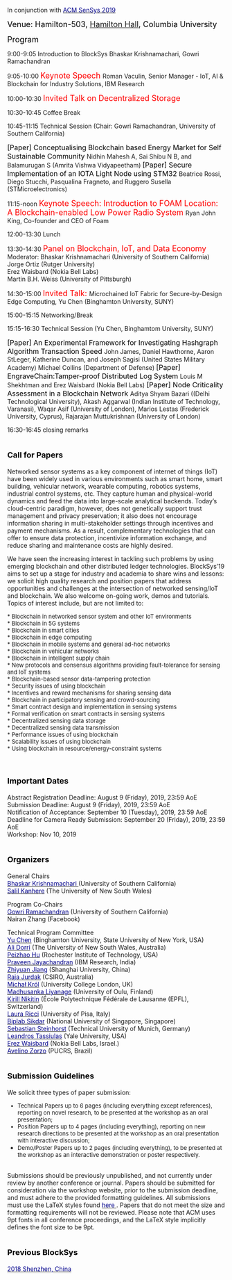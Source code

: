 In conjunction with [<font color="darkblue">ACM SenSys 2019</font>](http://sensys.acm.org/2019/)<br/>

<font color="black" size="4"> Venue: Hamilton-503, <a href="https://www.google.com/maps/place/Hamilton+Hall,+Columbia+University/@40.8067381,-73.9638408,17z/data=!3m1!4b1!4m5!3m4!1s0x89c2f63e70bb34ab:0xd45652ffd4e6c310!8m2!3d40.8067381!4d-73.9616521">Hamilton Hall</a>, Columbia University </font></br>

<font color="black" size="4"> Program </font>

9:00-9:05 Introduction to BlockSys 
Bhaskar Krishnamachari, Gowri Ramachandran<br/>

9:05-10:00 <font color="red" size="4">Keynote Speech </font> 
Roman Vaculin, Senior Manager - IoT, AI & Blockchain for Industry Solutions, IBM Research<br/>

10:00-10:30 <font color="red" size="4"> Invited Talk on Decentralized Storage</font>

10:30-10:45 Coffee Break

10:45-11:15 Technical Session (Chair: Gowri Ramachandran, University of Southern California)

<font color="black" size="3">[Paper] Conceptualising Blockchain based Energy Market for Self Sustainable Community </font>
Nidhin Mahesh A, Sai Shibu N B, and Balamurugan S  (Amrita Vishwa Vidyapeetham)
<font color="black" size="3">[Paper] Secure Implementation of an IOTA Light Node using STM32 </font>
Beatrice Rossi, Diego Stucchi, Pasqualina Fragneto, and Ruggero Susella (STMicroelectronics)

11:15-noon <font color="red" size="4">Keynote Speech: Introduction to FOAM Location: A Blockchain-enabled Low Power Radio System </font> 
Ryan John King, Co-founder and CEO of Foam<br/>

12:00-13:30 Lunch

13:30-14:30 <font color="red" size="4">Panel on Blockchain, IoT, and Data Economy </font> <br/>
Moderator: Bhaskar Krishnamachari (University of Southern California)<br/>
Jorge Ortiz (Rutger University)<br/>
Erez Waisbard (Nokia Bell Labs)<br/>
Martin B.H. Weiss (University of Pittsburgh)<br/>

14:30-15:00 <font color="red" size="4">Invited Talk: </font> 
Microchained IoT Fabric for Secure-by-Design Edge Computing, Yu Chen (Binghamton University, SUNY)<br/>
 
15:00-15:15 Networking/Break

15:15-16:30 Technical Session (Yu Chen, Binghamtom University, SUNY)

<font color="black" size="3">[Paper] 
An Experimental Framework for Investigating Hashgraph Algorithm Transaction Speed </font>
John James, Daniel Hawthorne, Aaron StLeger, Katherine Duncan, and Joseph Sagisi (United States Military Academy) Michael Collins (Department of Defense)
<font color="black" size="3">[Paper] EngraveChain:Tamper-proof Distributed Log System </font>
Louis M Shekhtman and  Erez Waisbard (Nokia Bell Labs)
<font color="black" size="3">[Paper] Node Criticality Assessment in a Blockchain Network </font>
Aditya Shyam Bazari ((Delhi Technological University), Akash Aggarwal (Indian Institute of Technology, Varanasi), Waqar Asif (University of London), Marios Lestas (Frederick University, Cyprus), Rajarajan Muttukrishnan (University of London)


16:30-16:45 closing remarks


# <font color="black" size="4"><b> Call for Papers </b></font>

Networked sensor systems as a key component of internet of things (IoT) have been widely used in various environments such as smart home, smart building, vehicular network, wearable computing, robotics systems, industrial control systems, etc. They capture human and physical-world dynamics and feed the data into large-scale analytical backends. Today’s cloud-centric paradigm, however, does not genetically support trust management and privacy preservation; it also does not encourage information sharing in multi-stakeholder settings through incentives and payment mechanisms. As a result, complementary technologies that can offer to ensure data protection, incentivize information exchange, and reduce sharing and maintenance costs are highly desired.

We have seen the increasing interest in tackling such problems by using emerging blockchain and other distributed ledger technologies. BlockSys’19 aims to set up a stage for industry and academia to share wins and lessons: we solicit high quality research and position papers that address opportunities and challenges at the intersection of networked sensing/IoT and blockchain. We also welcome on-going work, demos and tutorials. Topics of interest include, but are not limited to:

  <font size="2.75">
  * Blockchain in networked sensor system and other IoT environments<br/>
  * Blockchain in 5G systems<br/>
  * Blockchain in smart cities<br/>
  * Blockchain in edge computing<br/>
  * Blockchain in mobile systems and general ad-hoc networks<br/>
  * Blockchain in vehicular networks<br/>
  * Blockchain in intelligent supply chain<br/>
  * New protocols and consensus algorithms providing fault-tolerance for sensing and IoT systems<br/>
  * Blockchain-based sensor data-tampering protection<br/>
  * Security issues of using blockchain<br/>
  * Incentives and reward mechanisms for sharing sensing data<br/>
  * Blockchain in participatory sensing and crowd-sourcing<br/>
  * Smart contract design and implementation in sensing systems<br/>
  * Formal verification on smart contracts in sensing systems<br/>
  * Decentralized sensing data storage<br/>
  * Decentralized sensing data transmission<br/>
  * Performance issues of using blockchain<br/>
  * Scalability issues of using blockchain<br/>
  * Using blockchain in resource/energy-constraint systems<br/>
  </font><br/>

# <font color="black" size="4"><b> Important Dates</b> </font>

Abstract Registration Deadline: August 9 (Friday), 2019, 23:59 AoE<br/> 
Submission Deadline: August 9 (Friday), 2019, 23:59 AoE<br/>
Notification of Acceptance: September 10 (Tuesday), 2019, 23:59 AoE<br/>
Deadline for Camera Ready Submission: September 20 (Friday), 2019, 23:59 AoE<br/>
Workshop: Nov 10, 2019<br/>

# <font color="black" size="4"><b> Organizers</b> </font>

General Chairs<br/>
  [<font color="darkblue">Bhaskar Krishnamachari </font>](http://ceng.usc.edu/~bkrishna/) (University of Southern California)<br/>
  [<font color="darkblue">Salil Kanhere</font>](https://salilkanhere.net/) (The University of New South Wales)<br/>

Program Co-Chairs<br/>
  [<font color="darkblue">Gowri Ramachandran</font>](http://cci.usc.edu/index.php/gowri/) (University of Southern California)<br/>
  Nairan Zhang (Facebook)<br/>

Technical Program Committee<br/>
    [<font color="darkblue">Yu Chen</font>](http://harvey.binghamton.edu/~ychen/) (Binghamton University, State University of New York, USA)<br/>
    [<font color="darkblue">Ali Dorri</font>](http://scholar.google.com/citations?user=pxA8dzYAAAAJ&hl=en) (The University of New South Wales, Australia)<br/>
    [<font color="darkblue">Peizhao Hu</font>](https://www.cs.rit.edu/~ph/) (Rochester Institute of Technology, USA)<br/>
    [<font color="darkblue">Praveen Jayachandran</font>](https://researcher.watson.ibm.com/researcher/view.php?person=in-praveen.j) (IBM Research, India)<br/>
    [<font color="darkblue">Zhiyuan Jiang</font>](https://zhiyuan-jiang.github.io/) (Shanghai University, China)<br/>
    [<font color="darkblue">Raja Jurdak</font>](https://people.csiro.au/J/R/Raja-Jurdak) (CSIRO, Australia)<br/>
    [<font color="darkblue">Michał Kr&oacute;l</font>](https://www.ucl.ac.uk/iccs/dr-michal-krol) (University College London, UK)<br/>
    [<font color="darkblue">Madhusanka Liyanage</font>](https://www.oulu.fi/university/researcher/madhusanka-liyanage) (University of Oulu, Finland)<br/>
    [<font color="darkblue">Kirill Nikitin</font>](https://nikirill.com/) (École Polytechnique Fédérale de Lausanne (EPFL), Switzerland)<br/>
    [<font color="darkblue">Laura Ricci</font>](http://pages.di.unipi.it/ricci/) (University of Pisa, Italy)<br/>
    [<font color="darkblue">Biplab Sikdar</font>](https://www.eng.nus.edu.sg/ece/staff/biplab-sikdar/) (National University of Singapore, Singapore)<br/>
    [<font color="darkblue">Sebastian Steinhorst</font>](https://www.professoren.tum.de/en/steinhorst-sebastian/) (Technical University of Munich, Germany)<br/>
    [<font color="darkblue">Leandros Tassiulas</font>](https://seas.yale.edu/faculty-research/faculty-directory/leandros-tassiulas) (Yale University, USA)<br/>
    [<font color="darkblue">Erez Waisbard</font>](https://www.bell-labs.com/usr/erez.waisbard) (Nokia Bell Labs, Israel.)<br/>
    [<font color="darkblue">Avelino Zorzo</font>](https://www.inf.pucrs.br/zorzo/) (PUCRS, Brazil)<br/>

# <font color="black" size="4"><b> Submission Guidelines</b> </font>

We solicit three types of paper submission:
  <font size="2.75">
  * Technical Papers up to 6 pages (including everything except references), reporting on novel research, to be presented at the workshop as an oral presentation; <br/>
  * Position Papers up to 4 pages (including everything), reporting on new research directions to be presented at the workshop as an oral presentation with interactive discussion; <br/>
  * Demo/Poster Papers up to 2 pages (including everything), to be presented at the workshop as an interactive demonstration or poster respectively.<br/>
  </font><br/>

Submissions should be previously unpublished, and not currently under review by another conference or journal. Papers should be submitted for consideration via the workshop website, prior to the submission deadline, and must adhere to the provided formatting guidelines. All submissions must use the LaTeX styles found [<font color="darkblue">here </font>](https://www.acm.org/publications/proceedings-template). Papers that do not meet the size and formatting requirements will not be reviewed. Please note that ACM uses 9pt fonts in all conference proceedings, and the LaTeX style implicitly defines the font size to be 9pt.     

# <font color="black" size="4"><b> Previous BlockSys</b> </font>

[<font color="darkblue">2018 Shenzhen, China</font>](https://sensysblockchain.github.io/2018)<br/>
